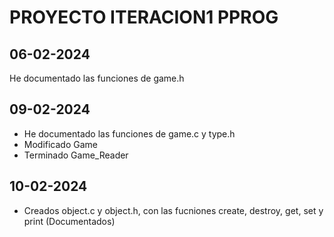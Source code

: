 # PROYECTO ITERACION1 PPROG
## 06-02-2024
He documentado las funciones de game.h

## 09-02-2024
- He documentado las funciones de game.c y type.h
- Modificado Game
- Terminado Game_Reader

## 10-02-2024
- Creados object.c y object.h, con las fucniones create, destroy, get, set y print (Documentados)